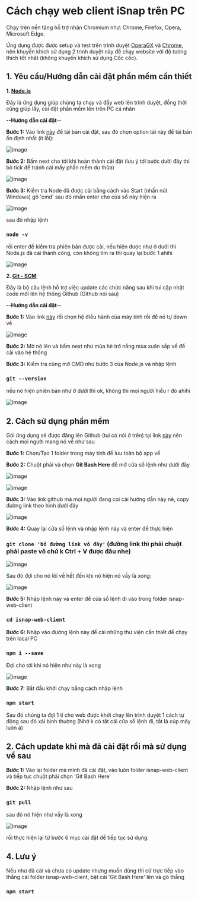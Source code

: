 # Cách chạy web client iSnap trên PC

Chạy trên nền tảng hỗ trợ nhân Chromium như: Chrome, Firefox, Opera, Microsoft Edge. 

Ứng dụng được được setup và test trên trình duyệt [OperaGX](https://www.opera.com/gx) và [Chrome](https://www.google.com/chrome), nên khuyến khích sử dụng 2 trình duyệt này để chạy website với độ tương thích tốt nhất (không khuyến khích sử dụng Cốc cốc).

## 1. Yêu cầu/Hướng dẫn cài đặt phần mềm cần thiết

**1. [Node.js](https://nodejs.org/en/)**

Đây là ứng dụng giúp chúng ta chạy và đẩy web lên trình duyệt, đồng thời cũng giúp lấy, cài đặt phần mềm lên trên PC cá nhân

**--Hướng dẫn cài đặt--**

**Bước 1:** Vào link [này](https://nodejs.org/en/) để tải bản cài đặt, sau đó chọn option tải này để tải bản ổn định nhất (ít lỗi):

![image](https://user-images.githubusercontent.com/50539649/121594427-41d74000-ca67-11eb-93c6-669d47ce15f8.png)

**Bước 2:** Bấm next cho tới khi hoàn thành cài đặt (lưu ý tới bước dưới đây thì bỏ tick để tránh cài mấy phần mềm dư thừa)

![image](https://user-images.githubusercontent.com/50539649/121593720-6383f780-ca66-11eb-9e57-72bf89749de7.png)

**Bước 3:** Kiểm tra Node đã được cài bằng cách vào Start (nhấn nút Windows) gõ 'cmd' sau đó nhấn enter cho cửa sổ này hiện ra

![image](https://user-images.githubusercontent.com/50539649/121594027-bd84bd00-ca66-11eb-854b-d5a22c49333a.png)

sau đó nhập lệnh

### `node -v`

rồi enter để kiểm tra phiên bản được cài, nếu hiện được như ở dưới thì Node.js đã cài thành công, còn không tìm ra thì quay lại bước 1 ahihi

![image](https://user-images.githubusercontent.com/50539649/121594152-df7e3f80-ca66-11eb-8fda-d6593a933ff4.png)

**2. [Git - SCM](https://git-scm.com)**

Đây là bộ câu lệnh hỗ trợ việc update các chức năng sau khi tui cập nhật code mới lên hệ thống Github (Github nói sau)

**--Hướng dẫn cài đặt--**

**Bước 1:** Vào link [này](https://git-scm.com/downloads) rồi chọn hệ điều hành của máy tính rồi để nó tự down về

![image](https://user-images.githubusercontent.com/50539649/121594987-fa04e880-ca67-11eb-901a-4ec154ed3326.png)

**Bước 2:** Mở nó lên và bấm next như mùa hè trở nắng mùa xuân sắp về để cài vào hệ thống

**Bước 3:** Kiểm tra cũng mở CMD như bước 3 của Node.js và nhập lệnh

### `git --version`

nếu nó hiện phiên bản như ở dưới thì ok, không thì mọi người hiểu r đó ahihi

![image](https://user-images.githubusercontent.com/50539649/121595414-726ba980-ca68-11eb-9366-1f13a68d3679.png)

## 2. Cách sử dụng phần mềm

Gói ứng dụng sẽ được đăng lên Github (tui có nói ở trên) tại link [này](https://github.com/MinhCab/isnap-web-client/) nên cách mọi người mang nó về như sau

**Bước 1:** Chọn/Tạo 1 folder trong máy tính để lưu toàn bộ app về 

**Bước 2:** Chuột phải và chọn **Git Bash Here** để mở cửa sổ lệnh như dưới đây

![image](https://user-images.githubusercontent.com/50539649/121596194-59172d00-ca69-11eb-9649-58c85f87a5f0.png)

![image](https://user-images.githubusercontent.com/50539649/121596245-66341c00-ca69-11eb-9073-1695a95b83d0.png)

**Bước 3:** Vào link github mà mọi người đang coi cái hướng dẫn này nè, copy đường link theo hình dưới đây

![image](https://user-images.githubusercontent.com/50539649/121596528-bad79700-ca69-11eb-824c-9cf13e84bf94.png)

**Bước 4:** Quay lại cửa sổ lệnh và nhập lệnh này và enter để thực hiện

### `git clone 'bỏ đường link vô đây'` (đường link thì phải chuột phải paste vô chứ k Ctrl + V được đâu nhe)

![image](https://user-images.githubusercontent.com/50539649/121596776-1ace3d80-ca6a-11eb-8b76-57c1ad2a8025.png)

Sau đó đợi cho nó lôi về hết đến khi nó hiện nó vầy là xong:

![image](https://user-images.githubusercontent.com/50539649/121596900-418c7400-ca6a-11eb-890c-97275cd8934e.png)

**Bước 5:** Nhập lệnh này và enter để cửa sổ lệnh đi vào trong folder isnap-web-client

### `cd isnap-web-client`

**Bước 6:** Nhập vào đường lệnh này để cài những thư viện cần thiết để chạy trên local PC

### `npm i --save`

Đợi cho tới khi nó hiện như này là xong

![image](https://user-images.githubusercontent.com/50539649/121597685-36861380-ca6b-11eb-9d64-eb01b5ceaf91.png)

**Bước 7:** Bắt đầu khởi chạy bằng cách nhập lệnh

### `npm start`

Sau đó chúng ta đợi 1 tí cho web được khởi chạy lên trình duyệt 1 cách tự động sau đó xài bình thường (Nhớ k có tắt cái cửa sổ lệnh đi, tắt là cúp máy luôn á)

## 2. Cách update khi mà đã cài đặt rồi mà sử dụng về sau

**Bước 1:** Vào lại folder mà mình đã cài đặt, vào luôn folder isnap-web-client và tiếp tục chuột phải chọn 'Git Bash Here'

**Bước 2:** Nhập lệnh như sau

### `git pull` 

sau đó nó hiện như vầy là xong

![image](https://user-images.githubusercontent.com/50539649/121598372-f6736080-ca6b-11eb-8874-e68cd321c951.png)

rồi thực hiện lại từ bước 6 mục cài đặt để tiếp tục sử dụng.

## 4. Lưu ý

Nếu như đã cài và chưa có update nhưng muốn dùng thì cứ trực tiếp vào thẳng cái folder isnap-web-client, bật cái 'Git Bash Here' lên và gõ thẳng 

### `npm start` 
